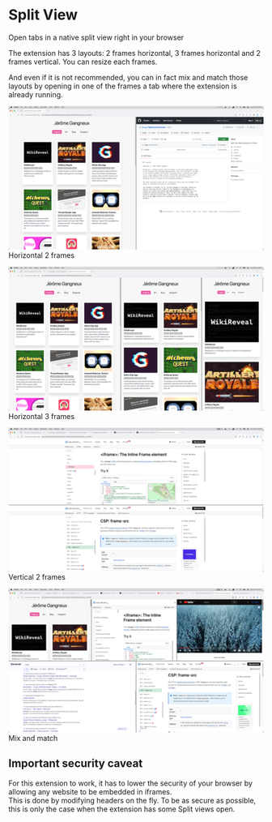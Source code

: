 # Split View

Open tabs in a native split view right in your browser

The extension has 3 layouts: 2 frames horizontal, 3 frames horizontal and 2 frames vertical.
You can resize each frames.

And even if it is not recommended, you can in fact mix and match those layouts by opening in one of the frames a tab where the extension is already running.

![Screenshot Horizontal 2 frames](Screenshot%20Horizontal%202%20frames.png)<br>
Horizontal 2 frames

![Screenshot Horizontal 3 frames](Screenshot%20Horizontal%203%20frames%20resize.png)<br>
Horizontal 3 frames

![Screenshot Vertical 2 frames](Screenshot%20Vertical%202%20frames.png)<br>
Vertical 2 frames

![Screenshot Mix and match](Screenshot%20Mix%20and%20match.png)<br>
Mix and match

## Important security caveat

For this extension to work, it has to lower the security of your browser by allowing any website to be embedded in iframes.<br>
This is done by modifying headers on the fly. To be as secure as possible, this is only the case when the extension has some Split views open.
